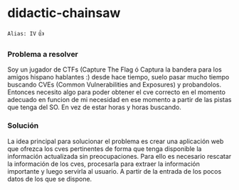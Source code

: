 # didactic-chainsaw

`Alias: IV` :+1:

### Problema a resolver

Soy un jugador de CTFs (Capture The Flag ó Captura la bandera para los amigos hispano hablantes :) desde hace tiempo, suelo pasar mucho tiempo buscando CVEs (Common Vulnerabilities and Exposures) y probandolos. Entonces necesito algo para poder obtener el cve correcto en el momento adecuado en funcion de mi necesidad en ese momento a partir de las pistas que tenga del SO. En vez de estar horas y horas buscando.

### Solución

La idea principal para solucionar el problema es crear una aplicación web que ofrezca los cves pertinentes de forma que tenga disponible la información actualizada sin preocupaciones. Para ello es necesario rescatar la información de los cves, procesarla para extraer la información importante y luego servirla al usuario. A partir de la entrada de los pocos datos de los que se dispone.






